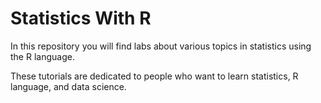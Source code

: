 # Statistics With R

In this repository you will find labs about various topics in statistics using the R language. 

These tutorials are dedicated to people who want to learn statistics, R language, and data science.

